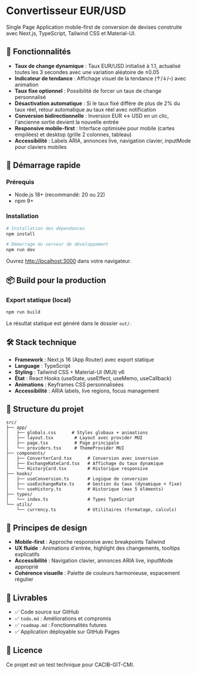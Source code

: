 # Convertisseur EUR/USD

Single Page Application mobile-first de conversion de devises construite avec Next.js, TypeScript, Tailwind CSS et Material-UI.

## 🎯 Fonctionnalités

- **Taux de change dynamique** : Taux EUR/USD initialisé à 1.1, actualisé toutes les 3 secondes avec une variation aléatoire de ±0.05
- **Indicateur de tendance** : Affichage visuel de la tendance (↑/↓/–) avec animation
- **Taux fixe optionnel** : Possibilité de forcer un taux de change personnalisé
- **Désactivation automatique** : Si le taux fixé diffère de plus de 2% du taux réel, retour automatique au taux réel avec notification
- **Conversion bidirectionnelle** : Inversion EUR ↔ USD en un clic, l'ancienne sortie devient la nouvelle entrée
- **Responsive mobile-first** : Interface optimisée pour mobile (cartes empilées) et desktop (grille 2 colonnes, tableau)
- **Accessibilité** : Labels ARIA, annonces live, navigation clavier, inputMode pour claviers mobiles

## 🚀 Démarrage rapide

### Prérequis

- Node.js 18+ (recommandé: 20 ou 22)
- npm 9+

### Installation

```bash
# Installation des dépendances
npm install

# Démarrage du serveur de développement
npm run dev
```

Ouvrez [http://localhost:3000](http://localhost:3000) dans votre navigateur.

## 📦 Build pour la production

### Export statique (local)

```bash
npm run build
```

Le résultat statique est généré dans le dossier `out/`.

## 🛠️ Stack technique

- **Framework** : Next.js 16 (App Router) avec export statique
- **Language** : TypeScript
- **Styling** : Tailwind CSS + Material-UI (MUI) v6
- **État** : React Hooks (useState, useEffect, useMemo, useCallback)
- **Animations** : Keyframes CSS personnalisées
- **Accessibilité** : ARIA labels, live regions, focus management

## 📁 Structure du projet

```
src/
├── app/
│   ├── globals.css      # Styles globaux + animations
│   ├── layout.tsx        # Layout avec provider MUI
│   ├── page.tsx          # Page principale
│   └── providers.tsx     # ThemeProvider MUI
├── components/
│   ├── ConverterCard.tsx      # Conversion avec inversion
│   ├── ExchangeRateCard.tsx   # Affichage du taux dynamique
│   └── HistoryCard.tsx        # Historique responsive
├── hooks/
│   ├── useConversion.ts       # Logique de conversion
│   ├── useExchangeRate.ts     # Gestion du taux (dynamique + fixe)
│   └── useHistory.ts          # Historique (max 5 éléments)
├── types/
│   └── index.ts               # Types TypeScript
└── utils/
    └── currency.ts            # Utilitaires (formatage, calculs)
```

## 🎨 Principes de design

- **Mobile-first** : Approche responsive avec breakpoints Tailwind
- **UX fluide** : Animations d'entrée, highlight des changements, tooltips explicatifs
- **Accessibilité** : Navigation clavier, annonces ARIA live, inputMode approprié
- **Cohérence visuelle** : Palette de couleurs harmonieuse, espacement régulier

## 📝 Livrables

- ✅ Code source sur GitHub
- ✅ `todo.md` : Améliorations et compromis
- ✅ `roadmap.md` : Fonctionnalités futures
- ✅ Application déployable sur GitHub Pages

## 📄 Licence

Ce projet est un test technique pour CACIB-GIT-CMI.
